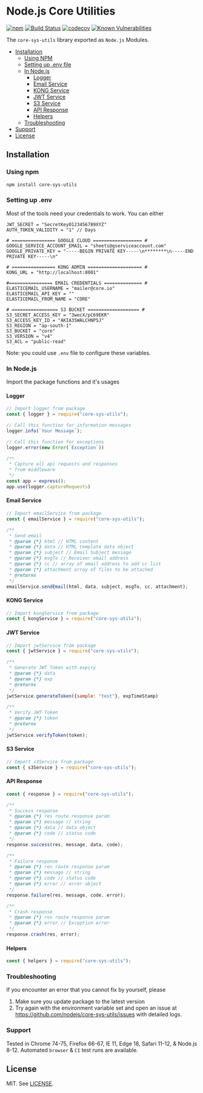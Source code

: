 # Node.js Core Utilities

[![npm](https://img.shields.io/npm/v/core-sys-utils.svg?style=flat-square)](https://npmjs.org/package/core-sys-utils)
[![Build Status](https://img.shields.io/github/actions/workflow/status/nodejs/core-sys-utils/nodejs.yml?branch=main&style=flat-square)](https://github.com/gowtham1099/core-sys-utils)
[![codecov](https://img.shields.io/codecov/c/github/nodejs/core-sys-utils.svg?style=flat-square)](https://codecov.io/gh/nodejs/core-sys-utils)
[![Known Vulnerabilities](https://snyk.io/test/github/nodejs/core-sys-utils/badge.svg?style=flat-square)](https://snyk.io/test/github/nodejs/core-sys-utils)

The `core-sys-utils` library exported as `Node.js` Modules.

<!-- TOC -->

-   [Installation](#installation)
    -   [Using NPM](#using-npm)
    -   [Setting up .env file](#setting-up-env)
    -   [In Node.js](#in-node-js)
        -   [Logger](#logger)
        -   [Email Service](#email-service)
        -   [KONG Service](#kong-service)
        -   [JWT Service](#jwt-service)
        -   [S3 Service](#s3-service)
        -   [API Response](#api-response)
        -   [Helpers](#helpers)
    -   [Troubleshooting](#troubleshooting)
-   [Support](#support)
-   [License](#license)

<!-- /TOC -->

## Installation

### Using npm

```sh
npm install core-sys-utils
```

### Setting up .env

Most of the tools need your credentials to work. You can either

```
JWT_SECRET = "SecretKey0123456789XYZ"
AUTH_TOKEN_VALIDITY = "1" // Days

# ================ GOOGLE CLOUD ================== #
GOOGLE_SERVICE_ACCOUNT_EMAIL = "sheets@gserviceaccount.com"
GOOGLE_PRIVATE_KEY = "-----BEGIN PRIVATE KEY-----\n********\n-----END PRIVATE KEY-----\n"

# ================ KONG ADMIN ==================== #
KONG_URL = "http://localhost:8001"

#================ EMAIL CREDENTIALS ============== #
ELASTICEMAIL_USERNAME = "mailer@core.io"
ELASTICEMAIL_API_KEY = ""
ELASTICEMAIL_FROM_NAME = "CORE"

# ================= S3 BUCKET =================== #
S3_SECRET_ACCESS_KEY = "3wecX/pC69EKR"
S3_ACCESS_KEY_ID = "AKIA35WALCHNP5J"
S3_REGION = "ap-south-1"
S3_BUCKET = "core"
S3_VERSION = "v4"
S3_ACL = "public-read"
```

Note: you could use `.env` file to configure these variables.

### In Node.js

Import the package functions and it's usages

#### Logger

```js
// Import logger from package
const { logger } = require("core-sys-utils");

// Call this function for information messages
logger.info(`Your Message`);

// Call this function for exceptions
logger.error(new Error(`Exception`))

/**
 * Capture all api requests and responses
 * from middleware
 */
const app = express();
app.use(logger.captureRequests)
```

#### Email Service

```js
// Import emailService from package
const { emailService } = require("core-sys-utils");

/**
 * Send email
 * @param {*} html // HTML content
 * @param {*} data // HTML template data object
 * @param {*} subject // Email Subject message
 * @param {*} msgTo // Receiver email address
 * @param {*} cc // array of email address to add cc list
 * @param {*} attachment array of files to be attached
 * @returns
 */
emailService.sendEmail(html, data, subject, msgTo, cc, attachment);

```

#### KONG Service

```js
// Import kongService from package
const { kongService } = require("core-sys-utils");
```

#### JWT Service

```js
// Import jwtService from package
const { jwtService } = require("core-sys-utils");

/**
 * Generate JWT Token with expiry
 * @param {*} data
 * @param {*} exp
 * @returns
 */
jwtService.generateToken({sample: "test"}, expTimeStamp)

/**
 * Verify JWT Token
 * @param {*} token
 * @returns
 */
jwtService.verifyToken(token);


```

#### S3 Service

```js
// Import s3Service from package
const { s3Service } = require("core-sys-utils");
```

#### API Response

```js
const { response } = require("core-sys-utils");

/**
 * Success response
 * @param {*} res route response param
 * @param {*} message // string
 * @param {*} data // data object
 * @param {*} code // status code
 */
response.success(res, message, data, code);

/**
 * Failure response
 * @param {*} res route response param
 * @param {*} message // string
 * @param {*} code // status code
 * @param {*} error // error object 
 */
response.failure(res, message, code, error);

/**
 * Crash response
 * @param {*} res route response param
 * @param {*} error // Exception error
 */
response.crash(res, error);

```

#### Helpers

```js
const { helpers } = require("core-sys-utils");
```

### Troubleshooting

If you encounter an error that you cannot fix by yourself, please

1. Make sure you update package to the latest version
2. Try again with the environment variable set and
   open an issue at https://github.com/nodejs/core-sys-utils/issues with
   detailed logs.

### Support

Tested in Chrome 74-75, Firefox 66-67, IE 11, Edge 18, Safari 11-12, & Node.js 8-12.
Automated `browser` & `CI` test runs are available.

## License

MIT. See [LICENSE](./LICENSE).
